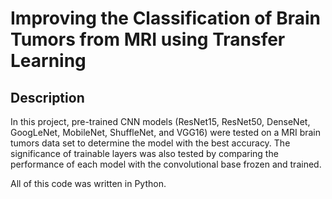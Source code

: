 # Improving the Classification of Brain Tumors from MRI using Transfer Learning

## Description
In this project, pre-trained CNN models (ResNet15, ResNet50, DenseNet, GoogLeNet, MobileNet, ShuffleNet, and VGG16) were tested on a MRI brain tumors data set to determine the model with the best accuracy. The significance of trainable layers was also tested by comparing the performance of each model with the convolutional base frozen and trained. 

All of this code was written in Python.
